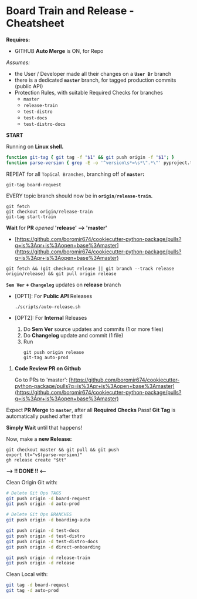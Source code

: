 
# Board Train and Release - Cheatsheet

**Requires:**

- GITHUB **Auto Merge** is ON, for Repo

*Assumes:*

- the User / Developer made all their changes on a **`User Br`** branch
- there is a dedicated **`master`** branch, for tagged production commits (public API)
- Protection Rules, with suitable Required Checks for branches
  - `master`
  - `release-train`
  - `test-distro`
  - `test-docs`
  - `test-distro-docs`

**START**

Running on **Linux shell.**

```sh
function git-tag { git tag -f "$1" && git push origin -f "$1"; }
function parse-version { grep -E -o '^version\s*=\s*\".*\"' pyproject.toml | cut -d'"' -f2; }
```

REPEAT for all `Topical Branches`, branching off of **`master`:**

```shell
git-tag board-request
```

EVERY topic branch should now be in **`origin/release-train`.**

```shell
git fetch
git checkout origin/release-train
git-tag start-train
```

**Wait** for **PR** *opened* **'release' --> 'master'**

- [https://github.com/boromir674/cookiecutter-python-package/pulls?q=is%3Apr+is%3Aopen+base%3Amaster](https://github.com/boromir674/cookiecutter-python-package/pulls?q=is%3Apr+is%3Aopen+base%3Amaster)

```shell
git fetch && (git checkout release || git branch --track release origin/release) && git pull origin release
```

**`Sem Ver` + `Changelog`** updates on **release** branch

- [OPT1]\: For **Public API** Releases

    ```shell
    ./scripts/auto-release.sh
    ```

- [OPT2]\: For **Internal** Releases

    1. Do **Sem Ver** source updates and commits (1 or more files)
    2. Do **Changelog** update and commit (1 file)
    3. Run
        ```shell
        git push origin release
        git-tag auto-prod
        ```

1. **Code Review PR on Github**

    Go to PRs to 'master': [https://github.com/boromir674/cookiecutter-python-package/pulls?q=is%3Apr+is%3Aopen+base%3Amaster](https://github.com/boromir674/cookiecutter-python-package/pulls?q=is%3Apr+is%3Aopen+base%3Amaster)

Expect **PR Merge** to **`master`**, after all **Required Checks** Pass!
**Git Tag** is automatically pushed after that!

**Simply Wait** until that happens!

Now, make a **new Release:**

```shell
git checkout master && git pull && git push
export tt="v$(parse-version)"
gh release create "$tt"
```
**--> !! DONE !! <--**

Clean Origin Git with:

```sh
# Delete Git Ops TAGS
git push origin -d board-request
git push origin -d auto-prod

# Delete Git Ops BRANCHES
git push origin -d boarding-auto

git push origin -d test-docs
git push origin -d test-distro
git push origin -d test-distro-docs
git push origin -d direct-onboarding

git push origin -d release-train
git push origin -d release
```

Clean Local with:
```sh
git tag -d board-request
git tag -d auto-prod
```
